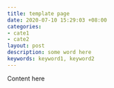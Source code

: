 ```yaml
---
title: template page
date: 2020-07-10 15:29:03 +08:00
categories:
- cate1
- cate2
layout: post
description: some word here
keywords: keyword1, keyword2
---
```


Content here
